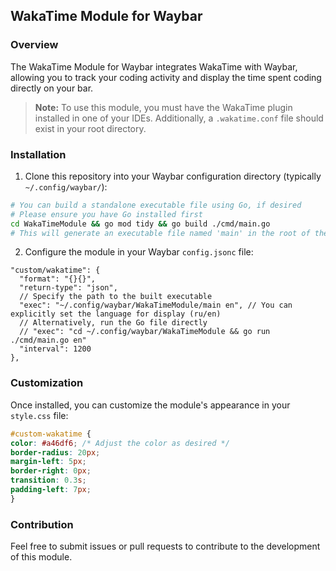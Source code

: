 ## WakaTime Module for Waybar

### Overview
The WakaTime Module for Waybar integrates WakaTime with Waybar, allowing you to track your coding activity and display the time spent coding directly on your bar.

> **Note:** To use this module, you must have the WakaTime plugin installed in one of your IDEs. Additionally, a `.wakatime.conf` file should exist in your root directory.

### Installation
1. Clone this repository into your Waybar configuration directory (typically `~/.config/waybar/`):

```bash
# You can build a standalone executable file using Go, if desired
# Please ensure you have Go installed first
cd WakaTimeModule && go mod tidy && go build ./cmd/main.go
# This will generate an executable file named 'main' in the root of the module
```

2. Configure the module in your Waybar `config.jsonc` file:

```jsonc
"custom/wakatime": {
  "format": "{}{}",
  "return-type": "json",
  // Specify the path to the built executable
  "exec": "~/.config/waybar/WakaTimeModule/main en", // You can explicitly set the language for display (ru/en)
  // Alternatively, run the Go file directly
  // "exec": "cd ~/.config/waybar/WakaTimeModule && go run ./cmd/main.go en"
  "interval": 1200
},
```

### Customization
Once installed, you can customize the module's appearance in your `style.css` file:
```css
#custom-wakatime {
color: #a46df6; /* Adjust the color as desired */
border-radius: 20px;
margin-left: 5px;
border-right: 0px;
transition: 0.3s;
padding-left: 7px;
}
```

### Contribution
Feel free to submit issues or pull requests to contribute to the development of this module.
